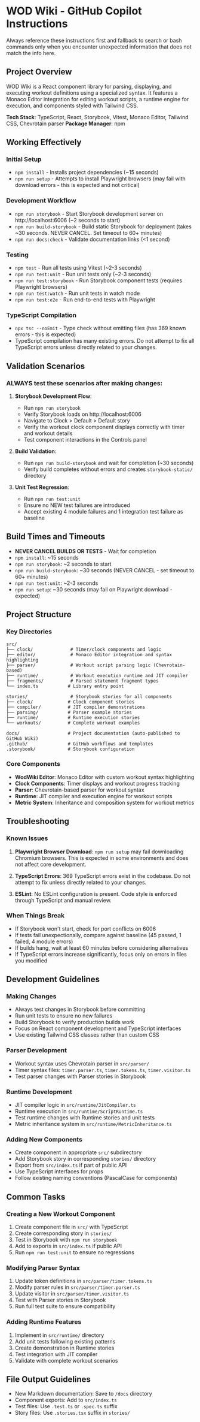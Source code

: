 # WOD Wiki - GitHub Copilot Instructions

Always reference these instructions first and fallback to search or bash commands only when you encounter unexpected information that does not match the info here.

## Project Overview

WOD Wiki is a React component library for parsing, displaying, and executing workout definitions using a specialized syntax. It features a Monaco Editor integration for editing workout scripts, a runtime engine for execution, and components styled with Tailwind CSS.

**Tech Stack**: TypeScript, React, Storybook, Vitest, Monaco Editor, Tailwind CSS, Chevrotain parser
**Package Manager**: npm

## Working Effectively

### Initial Setup
- `npm install` - Installs project dependencies (~15 seconds)
- `npm run setup` - Attempts to install Playwright browsers (may fail with download errors - this is expected and not critical)

### Development Workflow
- `npm run storybook` - Start Storybook development server on http://localhost:6006 (~2 seconds to start)
- `npm run build-storybook` - Build static Storybook for deployment (takes ~30 seconds. NEVER CANCEL. Set timeout to 60+ minutes)
- `npm run docs:check` - Validate documentation links (<1 second)

### Testing
- `npm test` - Run all tests using Vitest (~2-3 seconds)
- `npm run test:unit` - Run unit tests only (~2-3 seconds)
- `npm run test:storybook` - Run Storybook component tests (requires Playwright browsers)
- `npm run test:watch` - Run unit tests in watch mode
- `npm run test:e2e` - Run end-to-end tests with Playwright


### TypeScript Compilation
- `npx tsc --noEmit` - Type check without emitting files (has 369 known errors - this is expected)
- TypeScript compilation has many existing errors. Do not attempt to fix all TypeScript errors unless directly related to your changes.

## Validation Scenarios

### ALWAYS test these scenarios after making changes:

1. **Storybook Development Flow**:
   - Run `npm run storybook`
   - Verify Storybook loads on http://localhost:6006
   - Navigate to Clock > Default > Default story
   - Verify the workout clock component displays correctly with timer and workout details
   - Test component interactions in the Controls panel

2. **Build Validation**:
   - Run `npm run build-storybook` and wait for completion (~30 seconds)
   - Verify build completes without errors and creates `storybook-static/` directory

3. **Unit Test Regression**:
   - Run `npm run test:unit`
   - Ensure no NEW test failures are introduced
   - Accept existing 4 module failures and 1 integration test failure as baseline

## Build Times and Timeouts

- **NEVER CANCEL BUILDS OR TESTS** - Wait for completion
- `npm install`: ~15 seconds
- `npm run storybook`: ~2 seconds to start
- `npm run build-storybook`: ~30 seconds (NEVER CANCEL - set timeout to 60+ minutes)
- `npm run test:unit`: ~2-3 seconds
- `npm run setup`: ~30 seconds (may fail on Playwright download - expected)

## Project Structure

### Key Directories
```
src/
├── clock/              # Timer/clock components and logic
├── editor/             # Monaco Editor integration and syntax highlighting
├── parser/             # Workout script parsing logic (Chevrotain-based)
├── runtime/            # Workout execution runtime and JIT compiler
├── fragments/          # Parsed statement fragment types
└── index.ts           # Library entry point

stories/                # Storybook stories for all components
├── clock/             # Clock component stories
├── compiler/          # JIT compiler demonstrations
├── parsing/           # Parser example stories
├── runtime/           # Runtime execution stories
└── workouts/          # Complete workout examples

docs/                  # Project documentation (auto-published to GitHub Wiki)
.github/               # GitHub workflows and templates
.storybook/            # Storybook configuration
```

### Core Components
- **WodWiki Editor**: Monaco Editor with custom workout syntax highlighting
- **Clock Components**: Timer displays and workout progress tracking
- **Parser**: Chevrotain-based parser for workout syntax
- **Runtime**: JIT compiler and execution engine for workout scripts
- **Metric System**: Inheritance and composition system for workout metrics

## Troubleshooting

### Known Issues
1. **Playwright Browser Download**: `npm run setup` may fail downloading Chromium browsers. This is expected in some environments and does not affect core development.

2. **TypeScript Errors**: 369 TypeScript errors exist in the codebase. Do not attempt to fix unless directly related to your changes.

4. **ESLint**: No ESLint configuration is present. Code style is enforced through TypeScript and manual review.

### When Things Break
- If Storybook won't start, check for port conflicts on 6006
- If tests fail unexpectionally, compare against baseline (45 passed, 1 failed, 4 module errors)
- If builds hang, wait at least 60 minutes before considering alternatives
- If TypeScript errors increase significantly, focus only on errors in files you modified

## Development Guidelines

### Making Changes
- Always test changes in Storybook before committing
- Run unit tests to ensure no new failures
- Build Storybook to verify production builds work
- Focus on React component development and TypeScript interfaces
- Use existing Tailwind CSS classes rather than custom CSS

### Parser Development
- Workout syntax uses Chevrotain parser in `src/parser/`
- Timer syntax files: `timer.parser.ts`, `timer.tokens.ts`, `timer.visitor.ts`
- Test parser changes with Parser stories in Storybook

### Runtime Development
- JIT compiler logic in `src/runtime/JitCompiler.ts`
- Runtime execution in `src/runtime/ScriptRuntime.ts`
- Test runtime changes with Runtime stories and unit tests
- Metric inheritance system in `src/runtime/MetricInheritance.ts`

### Adding New Components
- Create component in appropriate `src/` subdirectory
- Add Storybook story in corresponding `stories/` directory
- Export from `src/index.ts` if part of public API
- Use TypeScript interfaces for props
- Follow existing naming conventions (PascalCase for components)

## Common Tasks

### Creating a New Workout Component
1. Create component file in `src/` with TypeScript
2. Create corresponding story in `stories/`
3. Test in Storybook with `npm run storybook`
4. Add to exports in `src/index.ts` if public API
5. Run `npm run test:unit` to ensure no regressions

### Modifying Parser Syntax
1. Update token definitions in `src/parser/timer.tokens.ts`
2. Modify parser rules in `src/parser/timer.parser.ts`
3. Update visitor in `src/parser/timer.visitor.ts`
4. Test with Parser stories in Storybook
5. Run full test suite to ensure compatibility

### Adding Runtime Features
1. Implement in `src/runtime/` directory
2. Add unit tests following existing patterns
3. Create demonstration in Runtime stories
4. Test integration with JIT compiler
5. Validate with complete workout scenarios

## File Output Guidelines
- New Markdown documentation: Save to `/docs` directory
- Component exports: Add to `src/index.ts`
- Test files: Use `.test.ts` or `.spec.ts` suffix
- Story files: Use `.stories.tsx` suffix in `stories/`
